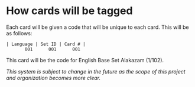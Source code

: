 # How cards will be tagged

Each card will be given a code that will be unique to each card. This will be as follows:

```
| Language | Set ID | Card # |  
       001      001      001
```
This card will be the code for English Base Set Alakazam (1/102).


_This system is subject to change in the future as the scope of this project and organization becomes more clear._

